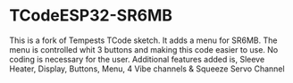 # TCodeESP32-SR6MB
This is a fork of Tempests TCode sketch. It adds a menu for SR6MB. The menu is controlled whit 3 buttons and making this code easier to use. No coding is necessary for the user. Additional features added is, Sleeve Heater, Display, Buttons, Menu, 4 Vibe channels & Squeeze Servo Channel
